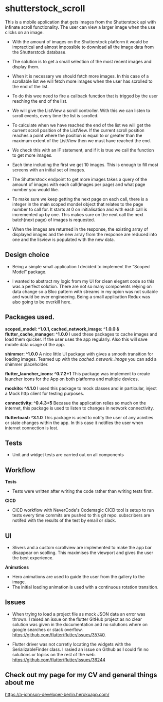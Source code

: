 # shutterstock_scroll

This is a mobile application that gets images from the Shutterstock api with infinate scroll functionality. The user can view a larger image when the use clicks on an image.

- With the amount of images on the Shutterstock platform it would be impractical and almost impossible to download all the image data from the Shutterstock database.

- The solution is to get a small selection of the most recent images and display them.

- When it is necessary we should fetch more images. In this case of a scrollable list we will fetch more images when the user has scrolled to the end of the list.

- To do this wee need to fire a callback function that is trigged by the user reaching the end of the list.

- We will give the ListView a scroll controller. With this we can listen to scroll events, every time the list is scrolled.

- To calculate when we have reached the end of the list we will get the current scroll position of the ListView. If the current scroll position reaches a point where the position is equal to or greater than the maximum extent of the ListView then we must have reached the end. 

- We check this with an IF statement, and if it is true we call the function to get more images.

- Each time including the first we get 10 images. This is enough to fill most screens with an initial set of images. 

- The Shutterstock endpoint to get more images takes a query of the amount of images with each call(Images per page) and what page number you would like.

- To make sure we keep getting the next page on each call, there is a integer in the main scoped mondel object that relates to the page number to call for. It starts at 0 on initialisation and with each call is incremented up by one. This makes sure on the next call the next batch(next page) of images is requested. 

- When the images are returned in the response, the existing array of displayed images and the new array from the response are reduced into one and the lisview is populated with the new data.


## Design choice

- Being a simple small application I decided to implement the “Scoped Model” package.

- I wanted to abstract my logic from my UI for clean elegant code so this was a perfect solution. 
There are not so many components relying on data change so a Bloc pattern with streams in my opion was not suitable and would be over engineering. Being a small application Redux was also going to be overkill here.


## Packages used.

**scoped_model: ^1.0.1, cached_network_image: ^1.0.0  & flutter_cache_manager: ^1.0.0**
I used these packages to cache images and load them quicker. If the user uses the app regularly. Also this will save mobile data usage of the app.

**shimmer: ^1.0.0**
A nice little UI package with gives a smooth transition for loading images. Teamed up with the *cached_network_image* you can add a shimmer placeholder.

**flutter_launcher_icons: ^0.7.2+1**
This package was implement to create launcher icons for the App on both platforms and multiple devices.

**mockito: ^4.1.0**
I used this package to mock classes and in particular, inject a Mock http client for testing purposes.

**connectivity: ^0.4.3+5**
Becasue the application relies so much on the internet, this package is used to listen to changes in network connectivity.

**fluttertoast: ^3.1.0**
This package is used to notify the user of any acivities or state changes within the app. In this case it notifies the user when internet connection is lost.


## Tests
- Unit and widget tests are carried out on all components


## Workflow

**Tests** 
- Tests were written after writing the code rather than writing tests first.

**CICD**
- CICD workflow with NeverCode's Codemagic CICD tool is setup to run tests every time commits are pushed to this git repo. subscribers are notifed with the results of the test by email or slack.


## UI

- Slivers and a custom scrollview are implemented to make the app bar disappear on scolling. This maximises the viewport and gives the user the best experience.

**Animations**
- Hero animations are used to guide the user from the gallery to the image.
- The initial loading animation is used with a continuous rotation transition.

## Issues
- When trying to load a project file as mock JSON data an error was thrown. I raised an issue on the flutter GitHub project as no clear solution was given in the documentation and no solutions where on google searches or stack overflow. https://github.com/flutter/flutter/issues/35740.

- Flutter driver was not corretly locating the widgets with the SerializableFinder class. I rasied an issue on Github as I could fin no solutions or topics on the rest of the web. https://github.com/flutter/flutter/issues/36244


## Check out my page for my CV and general things about me
https://a-johnson-developer-berlin.herokuapp.com/

